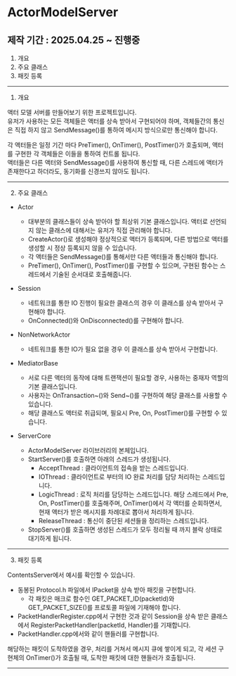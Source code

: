  # ActorModelServer

## 제작 기간 : 2025.04.25 ~ 진행중

1. 개요
2. 주요 클래스
3. 패킷 등록

---

1. 개요

액터 모델 서버를 만들어보기 위한 프로젝트입니다.    
유저가 사용하는 모든 객체들은 액터를 상속 받아서 구현되어야 하며, 객체들간의 통신은 직접 하지 않고 SendMessage()를 통하여 메시지 방식으로만 통신해야 합니다.  

각 액터들은 일정 기간 마다 PreTimer(), OnTimer(), PostTimer()가 호출되며, 액터를 구현한 각 객체들은 이들을 통하여 컨트롤 됩니다.  
액터들은 다른 액터와 SendMessage()를 사용하여 통신할 때, 다른 스레드에 액터가 존재한다고 하더라도, 동기화를 신경쓰지 않아도 됩니다.  


---

2. 주요 클래스

* Actor 
	* 대부분의 클래스들이 상속 받아야 할 최상위 기본 클래스입니다. 액터로 선언되지 않는 클래스에 대해서는 유저가 직접 관리해야 합니다.
	* CreateActor()로 생성해야 정상적으로 액터가 등록되며, 다른 방법으로 액터를 생성할 시 정상 등록되지 않을 수 있습니다.
	* 각 액터들은 SendMessage()를 통해서만 다른 액터들과 통신해야 합니다.
	* PreTimer(), OnTimer(), PostTimer()를 구현할 수 있으며, 구현된 함수는 스레드에서 기술된 순서대로 호출해줍니다.

* Session
	* 네트워크를 통한 IO 진행이 필요한 클래스의 경우 이 클래스를 상속 받아서 구현해야 합니다.
	* OnConnected()와 OnDisconnected()를 구현해야 합니다.

* NonNetworkActor
	* 네트워크를 통한 IO가 필요 없을 경우 이 클래스를 상속 받아서 구현합니다.

* MediatorBase
	* 서로 다른 액터의 동작에 대해 트랜잭션이 필요할 경우, 사용하는 중재자 역할의 기본 클래스입니다.
	* 사용자는 OnTransaction~()와 Send~()를 구현하여 해당 클래스를 사용할 수 있습니다.
	* 해당 클래스도 액터로 취급되며, 필요시 Pre, On, PostTimer()를 구현할 수 있습니다.  

* ServerCore
	* ActorModelServer 라이브러리의 본체입니다.
	* StartServer()를 호출하면 아래의 스레드가 생성됩니다.
		* AcceptThread : 클라이언트의 접속을 받는 스레드입니다.
		* IOThread : 클라이언트로 부터의 IO 완료 처리를 담당 처리하는 스레드입니다.
		* LogicThread : 로직 처리를 담당하는 스레드입니다. 해당 스레드에서 Pre, On, PostTimer()를 호출해주며, OnTimer()에서 각 액터를 순회하면서, 현재 액터가 받은 메시지를 차례대로 뽑아서 처리하게 됩니다.
		* ReleaseThread : 통신이 중단된 세션들을 정리하는 스레드입니다.
	* StopServer()를 호출하면 생성된 스레드가 모두 정리될 때 까지 블락 상태로 대기하게 됩니다.

---

3. 패킷 등록

ContentsServer에서 예시를 확인할 수 있습니다.  

* 동봉된 Protocol.h 파일에서 IPacket을 상속 받아 패킷을 구현합니다.
	* 각 패킷은 매크로 함수인 GET_PACKET_ID(packetId)와 GET_PACKET_SIZE()를 프로토콜 파일에 기재해야 합니다.
* PacketHandlerRegister.cpp에서 구현한 것과 같이 Session을 상속 받은 클래스에서 RegisterPacketHandler(packetId, Handler)를 기재합니다.
* PacketHandler.cpp에서와 같이 핸들러를 구현합니다.

해당하는 패킷이 도착하였을 경우, 처리를 거쳐서 메시지 큐에 쌓이게 되고, 각 세션 구현체의 OnTimer()가 호출될 때, 도착한 패킷에 대한 핸들러가 호출됩니다.

---
